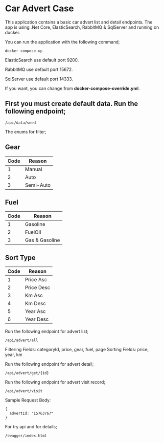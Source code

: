 # Car Advert Case

This application contains a basic car advert list and detail endpoints. The app is using .Net Core, ElasticSearch, RabbitMQ & SqlServer and running on docker.

You can run the application with the following command;
```
docker compose up
```
	
ElasticSearch use default port 9200.

RabbitMQ use default port 15672.

SqlServer use default port 14333.

If you want, you can change from <b>docker-compose-override.yml</b>.

## First you must create default data. Run the following endpoint; 
```
/api/data/seed
```

The enums for filter;

## Gear
| Code | Reason |
| ---- | ------ |
| 1  | Manual |
| 2  | Auto |
| 3  | Semi-Auto |

## Fuel
| Code | Reason |
| ---- | ------ |
| 1  | Gasoline |
| 2  | FuelOil |
| 3  | Gas & Gasoline |

## Sort Type
| Code | Reason |
| ---- | ------ |
| 1  | Price Asc |
| 2  | Price Desc |
| 3  | Km Asc |
| 4  | Km Desc |
| 5  | Year Asc |
| 6  | Year Desc |


Run the following endpoint for advert list;
```
/api/advert/all
```
 
Filtering Fields:  categoryId, price, gear, fuel, page
Sorting Fields: price, year, km

Run the following endpoint for advert detail;
```
/api/advert/get/{id}
```

Run the following endpoint for advert visit record; 
```
/api/advert/visit
```

Sample Request Body: 
```
{
  advertId: "15763767"
}
```

For try api and for details;
```
/swagger/index.html
```